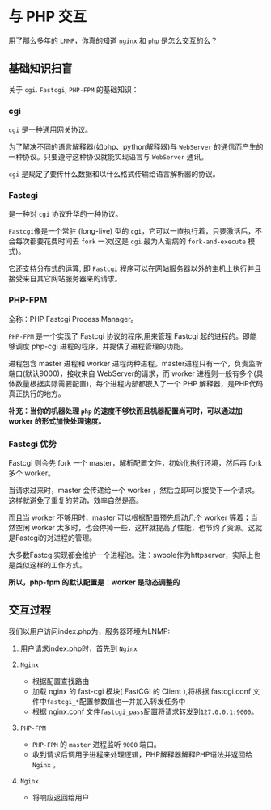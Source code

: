# 与 PHP 交互

用了那么多年的 `LNMP`，你真的知道 `nginx` 和 `php` 是怎么交互的么？

## 基础知识扫盲

关于 `cgi`. `Fastcgi`, `PHP-FPM` 的基础知识：

### cgi

`cgi` 是一种通用网关协议。

为了解决不同的语言解释器(如php、python解释器)与 `WebServer` 的通信而产生的一种协议。只要遵守这种协议就能实现语言与 `WebServer` 通讯。

`cgi` 是规定了要传什么数据和以什么格式传输给语言解析器的协议。

### Fastcgi

是一种对 `cgi` 协议升华的一种协议。

`Fastcgi`像是一个常驻 (long-live) 型的 `cgi`，它可以一直执行着，只要激活后，不会每次都要花费时间去 `fork` 一次(这是 `cgi` 最为人诟病的 `fork-and-execute` 模式)。

它还支持分布式的运算, 即 `Fastcgi` 程序可以在网站服务器以外的主机上执行并且接受来自其它网站服务器来的请求。

### PHP-FPM

全称：PHP Fastcgi Process Manager。

`PHP-FPM` 是一个实现了 Fastcgi 协议的程序,用来管理 Fastcgi 起的进程的。即能够调度 php-cgi 进程的程序，并提供了进程管理的功能。

进程包含 master 进程和 worker 进程两种进程。master进程只有一个，负责监听端口(默认9000)，接收来自 WebServer的请求，而 worker 进程则一般有多个(具体数量根据实际需要配置)，每个进程内部都嵌入了一个 PHP 解释器，是PHP代码真正执行的地方。

**补充：当你的机器处理 `php` 的速度不够快而且机器配置尚可时，可以通过加 worker 的形式加快处理速度。**


### Fastcgi 优势

Fastcgi 则会先 fork 一个 master，解析配置文件，初始化执行环境，然后再 fork 多个 worker。

当请求过来时，master 会传递给一个 worker ，然后立即可以接受下一个请求。这样就避免了重复的劳动，效率自然是高。

而且当 worker 不够用时，master 可以根据配置预先启动几个 worker 等着；当然空闲 worker 太多时，也会停掉一些，这样就提高了性能，也节约了资源。这就是Fastcgi的对进程的管理。

大多数Fastcgi实现都会维护一个进程池。注：swoole作为httpserver，实际上也是类似这样的工作方式。

**所以，php-fpm 的默认配置是：worker 是动态调整的**

## 交互过程

我们以用户访问index.php为，服务器环境为LNMP:
1. 用户请求index.php时，首先到 `Nginx`

2. `Nginx`

   - 根据配置查找路由
   - 加载 nginx 的 fast-cgi 模块( FastCGI 的 Client ),将根据 fastcgi.conf 文件中`fastcgi_*`配置参数值也一并加入转发任务中
   - 根据 nginx.conf 文件`fastcgi_pass`配置将请求转发到`127.0.0.1:9000`。

3. `PHP-FPM`

   - `PHP-FPM` 的 `master` 进程监听 `9000` 端口。
   - 收到请求后调用子进程来处理逻辑，PHP解释器解释PHP语法并返回给 `Nginx` 。

4. `Nginx`

   - 将响应返回给用户